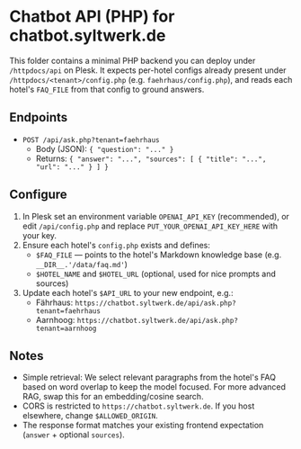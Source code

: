 # Chatbot API (PHP) for chatbot.syltwerk.de

This folder contains a minimal PHP backend you can deploy under `/httpdocs/api` on Plesk.
It expects per-hotel configs already present under `/httpdocs/<tenant>/config.php` (e.g. `faehrhaus/config.php`),
and reads each hotel's `FAQ_FILE` from that config to ground answers.

## Endpoints

- `POST /api/ask.php?tenant=faehrhaus`
  - Body (JSON): `{ "question": "..." }`
  - Returns: `{ "answer": "...", "sources": [ { "title": "...", "url": "..." } ] }`

## Configure

1) In Plesk set an environment variable `OPENAI_API_KEY` (recommended), or edit `/api/config.php`
   and replace `PUT_YOUR_OPENAI_API_KEY_HERE` with your key.
2) Ensure each hotel's `config.php` exists and defines:
   - `$FAQ_FILE` — points to the hotel's Markdown knowledge base (e.g. `__DIR__.'/data/faq.md'`)
   - `$HOTEL_NAME` and `$HOTEL_URL` (optional, used for nice prompts and sources)
3) Update each hotel's `$API_URL` to your new endpoint, e.g.:
   - Fährhaus: `https://chatbot.syltwerk.de/api/ask.php?tenant=faehrhaus`
   - Aarnhoog: `https://chatbot.syltwerk.de/api/ask.php?tenant=aarnhoog`

## Notes

- Simple retrieval: We select relevant paragraphs from the hotel's FAQ based on word overlap
  to keep the model focused. For more advanced RAG, swap this for an embedding/cosine search.
- CORS is restricted to `https://chatbot.syltwerk.de`. If you host elsewhere, change `$ALLOWED_ORIGIN`.
- The response format matches your existing frontend expectation (`answer` + optional `sources`).

